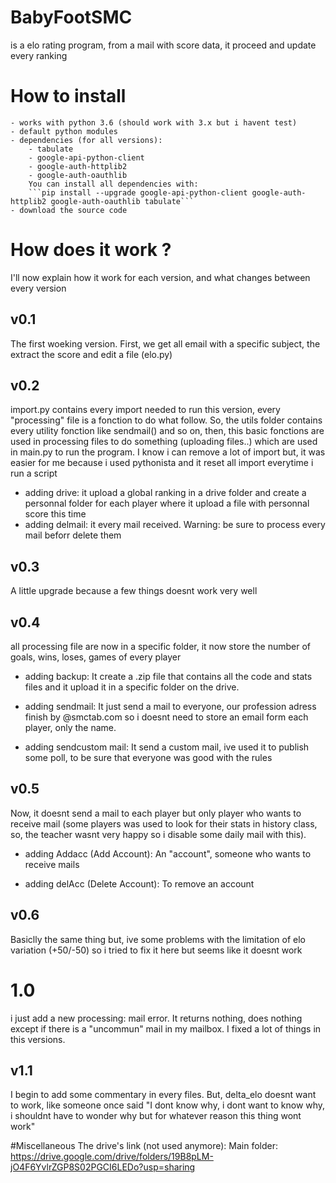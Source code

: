 # BabyFootSMC
is a elo rating program, from a mail with score data, it proceed and update every ranking 

# How to install 
    - works with python 3.6 (should work with 3.x but i havent test)
    - default python modules 
    - dependencies (for all versions):
        - tabulate
        - google-api-python-client 
        - google-auth-httplib2
        - google-auth-oauthlib
        You can install all dependencies with:
        ```pip install --upgrade google-api-python-client google-auth-httplib2 google-auth-oauthlib tabulate```
    - download the source code 

# How does it work ?
I'll now explain how it work for each version, and what changes between every version

## v0.1
The first woeking version. First, we get all email with a specific subject, the  extract the score and edit a file (elo.py)

## v0.2
import.py contains every import needed to run this version, every "processing" file is a fonction to do what follow. So, the utils folder contains every utility fonction like sendmail() and so on, then, this basic fonctions are used in processing files to do something (uploading files..) which are used in main.py to run the program.
I know i can remove a lot of import but, it was easier for me because i used pythonista and it reset all import everytime i run a script 

- adding drive:
    it upload a global ranking in a drive folder and create a personnal folder for each player where it upload a file with personnal score this time 
- adding delmail:
    it every mail received. Warning:  be sure to process every mail beforr delete them
    
## v0.3
A little upgrade because a few things doesnt work very well

## v0.4  
all processing file are now in a specific folder, it now store the number of goals, wins, loses, games of every player

- adding backup:
    It create a .zip file that contains all the code and stats files and it upload it in a specific folder on the drive.
    
- adding sendmail:
    It just send a mail to everyone, our profession adress finish by @smctab.com so i doesnt need to store an email form each player, only the name.

- adding sendcustom mail:
    It send a custom mail, ive used it to publish some poll, to be sure that everyone was good with the rules
    
## v0.5
Now, it doesnt send a mail to each player but only player who wants to receive mail (some players was used to look for their stats in history class, so, the teacher wasnt very happy so i disable some daily mail with this).

- adding Addacc (Add Account):
    An "account", someone who wants to receive mails
    
- adding delAcc (Delete Account):
    To remove an account

## v0.6
Basiclly the same thing but, ive some problems with the limitation of elo variation (+50/-50) so i tried to fix it here but seems like it doesnt work

# 1.0
i just add a new processing: mail error. It returns nothing, does nothing except if there is a "uncommun" mail in my mailbox. I fixed a lot of things in this versions.

## v1.1
I begin to add some commentary in every files. But, delta_elo doesnt want to work, like someone once said "I dont know why, i dont want to know why, i shouldnt have to wonder why but for whatever reason this thing wont work"


#Miscellaneous
The drive's link (not used anymore): 
Main folder: https://drive.google.com/drive/folders/19B8pLM-jO4F6YvlrZGP8S02PGCI6LEDo?usp=sharing
